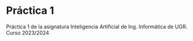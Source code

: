 # Práctica 1
Práctica 1 de la asignatura Inteligencia Artificial de Ing. Informática de UGR.
Curso 2023/2024